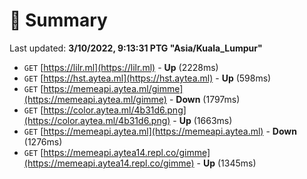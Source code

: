 # 📖 Summary
Last updated: **3/10/2022, 9:13:31 PTG "Asia/Kuala_Lumpur"**

- `GET` [https://lilr.ml](https://lilr.ml) - **Up** (2228ms)
- `GET` [https://hst.aytea.ml](https://hst.aytea.ml) - **Up** (598ms)
- `GET` [https://memeapi.aytea.ml/gimme](https://memeapi.aytea.ml/gimme) - **Down** (1797ms)
- `GET` [https://color.aytea.ml/4b31d6.png](https://color.aytea.ml/4b31d6.png) - **Up** (1663ms)
- `GET` [https://memeapi.aytea.ml](https://memeapi.aytea.ml) - **Down** (1276ms)
- `GET` [https://memeapi.aytea14.repl.co/gimme](https://memeapi.aytea14.repl.co/gimme) - **Up** (1345ms)
